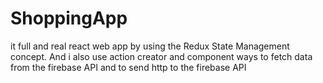 # ShoppingApp
it full and real react web app by using the Redux State Management concept. And i also use action creator and component ways to fetch data from the firebase API and to  send http to the firebase API
